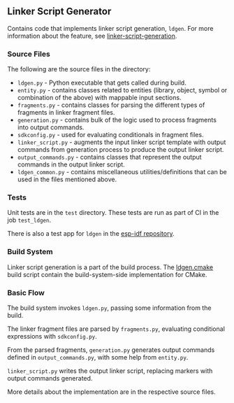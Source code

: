 ## Linker Script Generator

Contains code that implements linker script generation, `ldgen`. For more information about the feature,
see [linker-script-generation][1].

### Source Files

The following are the source files in the directory:

- `ldgen.py` - Python executable that gets called during build.
- `entity.py` - contains classes related to entities (library, object, symbol or combination of the above) with mappable input sections.
- `fragments.py` - contains classes for parsing the different types of fragments in linker fragment files.
- `generation.py` - contains bulk of the logic used to process fragments into output commands.
- `sdkconfig.py` - used for evaluating conditionals in fragment files.
- `linker_script.py` - augments the input linker script template with output commands from generation process to produce the output linker script.
- `output_commands.py` - contains classes that represent the output commands in the output linker script.
- `ldgen_common.py` - contains miscellaneous utilities/definitions that can be used in the files mentioned above.

### Tests

Unit tests are in the `test` directory. These tests are run as part of CI in the job `test_ldgen`.

There is also a test app for `ldgen` in the [esp-idf repository][2].

### Build System

Linker script generation is a part of the build process. The [ldgen.cmake][3]
build script contain the build-system-side implementation for CMake.

### Basic Flow

The build system invokes `ldgen.py`, passing some information from the build.

The linker fragment files are parsed by `fragments.py`, evaluating conditional expressions
with `sdkconfig.py`.

From the parsed fragments, `generation.py` generates output commands defined in `output_commands.py`,
with some help from `entity.py`.

`linker_script.py` writes the output linker script, replacing markers with output commands generated.

More details about the implementation are in the respective source files.

[1]: https://docs.espressif.com/projects/esp-idf/en/latest/esp32/api-guides/linker-script-generation.html
[2]: https://github.com/espressif/esp-idf/tree/master/tools/test_apps/build_system/ldgen_test
[3]: https://github.com/espressif/esp-idf/blob/master/tools/cmake/ldgen.cmake
